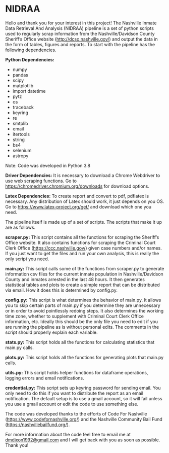 # NIDRAA

Hello and thank you for your interest in this project! The Nashville Inmate Data Retrieval And Analysis (NIDRAA) pipeline is a set of python scripts used to regularly scrap information from the Nashville/Davidson County Sheriff’s Office website (http://dcso.nashville.gov/) and output the data in the form of tables, figures and reports. To start with the pipeline has the following dependencies.

**Python Dependencies:**
*	numpy
*	pandas
*	scipy
*	matplotlib
*	import datetime
*	pytz
*	os
*	traceback
*	keyring
*	re
*	smtplib
*	email
*	itertools
*	string
*	bs4
*	selenium
*	astropy

Note: Code was developed in Python 3.8

**Driver Dependencies:**
It is necessary to download a Chrome Webdriver to use web scraping functions. Go to https://chromedriver.chromium.org/downloads for download options.

**Latex Dependencies:**
To create report and convert to pdf, pdflatex is necessary. Any distribution of Latex should work, it just depends on you OS. Go to https://www.latex-project.org/get/ and download which one you need.

The pipeline itself is made up of a set of scripts. The scripts that make it up are as follows.

**scraper.py:** 
This script contains all the functions for scraping the Sheriff’s Office website. It also contains functions for scraping the Criminal Court Clerk Office (https://ccc.nashville.gov/) given case numbers and/or names. If you just want to get the files and run your own analysis, this is really the only script you need.

**main.py:**
This script calls some of the functions from scraper.py to generate information csv files for the current inmate population in Nashville/Davidson County and inmates arrested in the last 48 hours. It then generates statistical tables and plots to create a simple report that can be distributed via email. How it does this is determined by config.py.

**config.py:**
This script is what determines the behavior of main.py. It allows you to skip certain parts of main.py if you determine they are unnecessary or in order to avoid pointlessly redoing steps. It also determines the working time zone, whether to supplement with Criminal Court Clerk Office information, etc. Ideally this should be the only file you need to edit if you are running the pipeline as is without personal edits. The comments in the script should properly explain each variable.

**stats.py:**
This script holds all the functions for calculating statistics that main.py calls.

**plots.py:**
This script holds all the functions for generating plots that main.py calls.

**utils.py:**
This script holds helper functions for dataframe operations, logging errors and email notifications.

**credential.py:**
This script sets up keyring password for sending email. You only need to do this if you want to distribute the report as an email notification. The default setup is to use a gmail account, so it will fail unless you use a gmail account or edit the code to use something else.

The code was developed thanks to the efforts of Code For Nashville (https://www.codefornashville.org/) and the Nashville Community Bail Fund (https://nashvillebailfund.org/). 

For more information about the code feel free to email me at dmdixon1992@gmail.com and I will get back with you as soon as possible. Thank you!  

